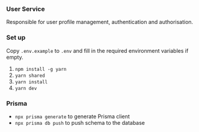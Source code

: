 ### User Service
Responsible for user profile management, authentication and authorisation.

### Set up
Copy `.env.example` to `.env` and fill in the required environment variables if empty.

1. `npm install -g yarn`
2. `yarn shared`
3. `yarn install`
4. `yarn dev`

### Prisma
- `npx prisma generate` to generate Prisma client
- `npx prisma db push` to push schema to the database